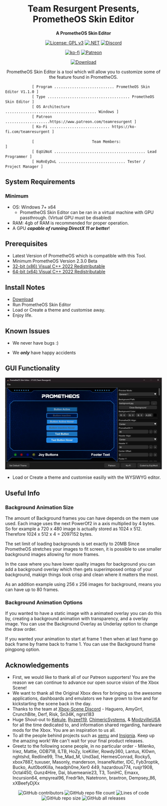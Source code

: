 <div align="center">

# Team Resurgent Presents, PrometheOS Skin Editor
**A PrometheOS Skin Editor**

[![License: GPL v3](https://img.shields.io/badge/License-GPLv3-blue.svg)](https://github.com/Team-Resurgent/PrometheOSSkinEditor/blob/main/LICENSE.md)
[![.NET](https://github.com/Team-Resurgent/PrometheOSSkinEditor/actions/workflows/dotnet.yml/badge.svg)](https://github.com/Team-Resurgent/PrometheOSSkinEditor/actions/workflows/dotnet.yml)
[![Discord](https://img.shields.io/badge/chat-on%20discord-7289da.svg?logo=discord)](https://discord.gg/VcdSfajQGK)

[![ko-fi](https://ko-fi.com/img/githubbutton_sm.svg)](https://ko-fi.com/J3J7L5UMN)
[![Patreon](https://img.shields.io/badge/Patreon-F96854?style=for-the-badge&logo=patreon&logoColor=white)](https://www.patreon.com/teamresurgent)


[![Download](https://img.shields.io/badge/download-latest-brightgreen.svg?style=for-the-badge&logo=github)](https://github.com/Team-Resurgent/PrometheOSSkinEditor/releases/latest)
	
PrometheOS Skin Editor is a tool which will allow you to customize some of the feature found in PrometheOS. 

</div>

				[ Program ........................... PrometheOS Skin Editor V1.1.0 ]
				[ Type ..................................... PrometheOS Skin Editor ]
				[ OS Architecture ......................................... Windows ]
				[ Patreon ....................https://www.patreon.com/teamresurgent ]
				[ Ko-Fi ........................... https://ko-fi.com/teamresurgent ]

				[                          Team Members:                            ]
				[ EqUiNoX ......................................... Lead Programmer ]
				[ HoRnEyDvL .............................. Tester / Project Manager ]		

## System Requirements
### Minimum
* OS: Windows 7+ x64
    * PrometheOS Skin Editor can be ran in a virtual machine with GPU passthrough. (Virtual GPU must be disabled)
* RAM: 4gb of RAM is recommended for proper operation.
* A GPU ***capable of running DirectX 11 or better***!

## Prerequisites
* Latest Version of PrometheOS which is compatible with this Tool. 
* Minimum PrometheOS Version 2.3.0 Beta
* [32-bit (x86) Visual C++ 2022 Redistributable](https://aka.ms/vs/17/release/vc_redist.x86.exe)
* [64-bit (x64) Visual C++ 2022 Redistributable](https://aka.ms/vs/17/release/vc_redist.x64.exe)

## Install Notes
* [Download](https://github.com/Team-Resurgent/PrometheOSSkinEditor/releases)
* Run PrometheOS Skin Editor
* Load or Create a theme and customise away.
* Enjoy life.

## Known Issues
* We never have bugs :)

* We ***only*** have happy accidents

## GUI Functionality
<div align="center">

![GUI](https://github.com/Team-Resurgent/PrometheOSSkinEditor/blob/main/readmeStuff/Gui1.JPG?raw=true)</div>
* Load or Create a theme and customise easilly with the WYSIWYG editor.

## Useful Info

### Background Animation Size

The amount of Background frames you can have depends on the mem use used. 
Each image uses the next PowerOf2 in a axis multiplied by 4 bytes.
So for example a 720 x 480 image is actually stored as 1024 x 512. 
Therefore 1024 x 512 x 4 = 2097152 bytes. 

The set limit of loading backgrounds is set exactly to 20MB
Since PrometheOS stretches your images to fit screen, it is possible
to use smaller background images allowing for more frames.

In the case where you have lower quality images for background you 
can add a background overlay which then gets superimposed ontop of your
background, makign things look crisp and clean where it matters the most.

As an addition example using 256 x 256 images for background, means you can have up to 80 frames.

### Background Animation Options

If you wanted to have a static image with a animated overlay you can do this by, creating a background 
animation with transparency, and a overlay image. You can use the Background Overlay as Underlay option to 
change the draw order.

If you wanted your animation to start at frame 1 then when at last frame go back frame by frame back to frame 1. 
You can use the Background frame pingpong option.

## Acknowledgements
* First, we would like to thank all of our Patreon supporters! You are the reason we can continue to advance our open source vision of the Xbox Scene!
* We want to thank all the Original Xbox devs for bringing us the awesome applications, dashboards and emulators we have grown to love and for kickstarting the scene back in the day.
* Thanks to the team at [Xbox-Scene Discord](https://discord.gg/VcdSfajQGK) - Haguero, AmyGrrl, CrunchBite, Derf, Risk, Sn34K, ngrst183
* Huge Shout-out to [Kekule](https://github.com/Kekule-OXC), [Ryzee119](https://github.com/Ryzee119), [ChimericSystems](https://chimericsystems.com/), & [ModzvilleUSA](https://modzvilleusa.com/) for all the time dedicated to, and information shared regarding, hardware mods for the Xbox. You are an inspiration to us all.
* To all the people behind projects such as [xemu](https://github.com/mborgerson/xemu) and [Insignia](https://insignia.live/). Keep up the amazing work! We can't wait for your final product releases.
* Greetz to the following scene people, in no particular order - Milenko, Iriez, Mattie, ODB718, ILTB, HoZy, IceKiller, Rowdy360, Lantus, Kl0wn, nghtshd, Redline99, The_Mad_M, Und3ad, HermesConrad, Rocky5, xbox7887, tuxuser, Masonly, manderson, InsaneNutter, IDC, Fyb3roptik, Bucko, Aut0botKilla, headph0ne,Xer0 449, hazardous774, rusjr1908, Octal450, Gunz4Hire, Dai, bluemeanie23, T3, ToniHC, Emaxx, Incursion64, empyreal96, Fredr1kh, Natetronn, braxtron, Dempsey_86, xXBeefyDjXx
<!--* I'm sure there is someone else that belongs here too ;)-->


<div align="center">
  
![GitHub contributors](https://img.shields.io/github/contributors/Team-Resurgent/PrometheOSSkinEditor?style=flat-square)
![GitHub repo file count](https://img.shields.io/github/directory-file-count/Team-Resurgent/PrometheOSSkinEditor?style=flat-square)
![Lines of code](https://img.shields.io/tokei/lines/github/Team-Resurgent/PrometheOSSkinEditor?style=flat-square)
![GitHub repo size](https://img.shields.io/github/repo-size/Team-Resurgent/PrometheOSSkinEditor?style=flat-square)
![GitHub all releases](https://img.shields.io/github/downloads/Team-Resurgent/PrometheOSSkinEditor/total?style=flat-square)

</div>
